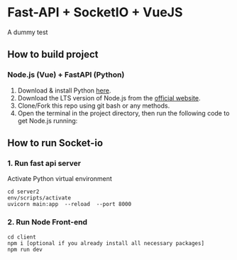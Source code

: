 # Fast-API + SocketIO + VueJS

A dummy test

## How to build project
### Node.js (Vue) + FastAPI (Python)
1. Download & install Python <a href ="https://www.python.org/downloads/" target="blank"> here</a>.
2. Download the LTS version of Node.js from the <a href ="https://nodejs.org/en/download" target="blank">  official website</a>.
3. Clone/Fork this repo using git bash or any methods.
4. Open the terminal in the project directory, then run the following code to get Node.js running:

## How to run Socket-io
### 1. Run fast api server
Activate Python virtual environment
```
cd server2
env/scripts/activate
uvicorn main:app  --reload  --port 8000
```

### 2. Run Node Front-end
```
cd client
npm i [optional if you already install all necessary packages]
npm run dev
```

